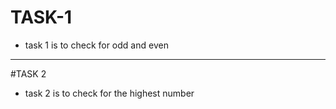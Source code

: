 # TASK-1
* task 1 is to check for odd and even
 ---
#TASK 2
* task 2 is to check for the highest number
